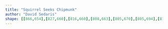 ```yaml
---
title: "Squirrel Seeks Chipmunk"
author: "David Sedaris"
shape: [[866,654],[827,660],[816,660],[808,663],[805,670],[805,694],[813,738],[816,764],[819,774],[820,790],[823,799],[824,819],[830,850],[831,865],[835,876],[836,899],[842,925],[842,946],[847,980],[847,992],[851,1006],[855,1054],[858,1072],[859,1095],[864,1117],[867,1141],[867,1155],[870,1176],[870,1197],[873,1215],[874,1234],[878,1254],[880,1296],[884,1321],[884,1356],[888,1366],[891,1369],[911,1374],[941,1374],[960,1370],[963,1361],[963,1345],[958,1307],[958,1290],[954,1268],[949,1206],[939,1127],[937,1096],[932,1067],[930,1037],[926,1017],[926,1004],[916,914],[913,901],[910,868],[906,851],[903,811],[899,785],[897,756],[893,733],[892,715],[889,701],[887,671],[885,660],[879,654]]
---
```

